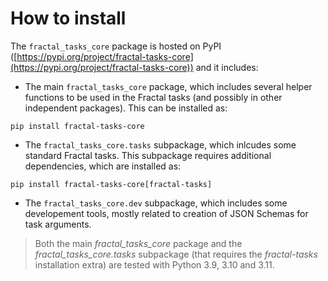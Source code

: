 # How to install

The `fractal_tasks_core` package is hosted on PyPI ([https://pypi.org/project/fractal-tasks-core](https://pypi.org/project/fractal-tasks-core)) and it includes:

* The main `fractal_tasks_core` package, which includes several helper functions to be used in the Fractal tasks (and possibly in other independent packages). This can be installed as:
```console
pip install fractal-tasks-core
```

* The `fractal_tasks_core.tasks` subpackage, which inlcudes some standard Fractal tasks. This subpackage requires additional dependencies, which are installed as:
```console
pip install fractal-tasks-core[fractal-tasks]
```

* The `fractal_tasks_core.dev` subpackage, which includes some developement tools, mostly related to creation of JSON Schemas for task arguments.


> Both the main _fractal_tasks_core_ package and the _fractal_tasks_core.tasks_ subpackage (that requires the _fractal-tasks_ installation extra) are tested with Python 3.9, 3.10 and 3.11.
